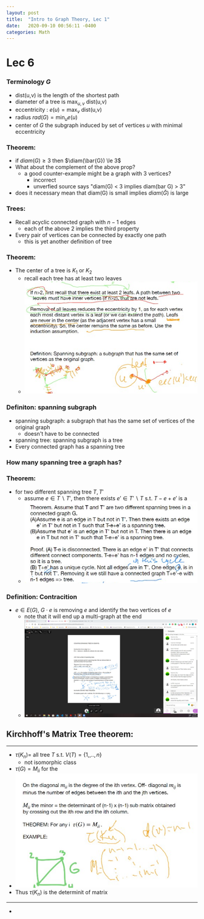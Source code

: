 ```yaml
---
layout: post
title:  "Intro to Graph Theory, Lec 1"
date:   2020-09-10 00:56:11 -0400
categories: Math
---
```

# Lec 6
### Terminology $G$
* dist(u,v) is the length of the shortest path
* diameter of a tree is $\max_{u,v}$ dist(u,v)
* eccentricity : $e(u) = \max_{v}$ dist(u,v)
* radius $rad(G) = \min_u e(u)$
* center of $G$ the subgraph induced by set of vertices $u$ with minimal eccentricity

### Theorem:
* if $diam(G) \ge 3$ then $\diam(\bar{G}) \le 3$
* What about the complement of the above prop?
  * a good counter-example might be a graph with 3 vertices?
    * incorrect 
    * unverfied source says "diam(G) < 3 implies diam(bar G) > 3"
* does it necessary mean that diam(G) is small implies $diam(\bar{G})$ is large

### Trees:
* Recall acyclic connected graph with $n-1$ edges
  * each of the above 2 implies the third property
* Every pair of vertices can be connected by exactly one path
  * this is yet another definition of tree

### Theorem:
* The center of a tree is $K_1$ or $K_2$
  * recall each tree has at least two leaves
  * ![](../assets/img/2020-09-29-14-36-21.png)

### Definiton: spanning subgraph
* spanning subgraph: a subgraph that has the same set of vertices of the original graph
  * doesn't have to be connected
* spanning tree: spanning subgraph is a tree
* Every connected graph has a spanning tree
### How many spanning tree a graph has?
### Theorem: 
* for two different spanning tree $T, T'$
  * assume $e \in T \backslash T'$, then there exists $e' \in T' \backslash T$ s.t. $T -e + e'$ is a 
  * ![](../assets/img/2020-09-29-14-52-06.png)

### Definition: Contracition
* $e \in E(G)$, $G \cdot e$ is removing $e$ and identify the two vertices of $e$
  * note that it will end up a multi-graph at the end
  * ![](../assets/img/2020-09-30-00-05-16.png)

## Kirchhoff's Matrix  Tree theorem:
***
* $\tau(K_n) =$ all tree $T$ s.t. $V(T) = \{1,,..,n\}$
  * not isomorphic class
* $\tau(G) = M_{ii}$ for the 
* ![](../assets/img/2020-09-29-15-36-22.png)
* Thus $\tau(K_n)$ is the determinit of matrix
***
* 